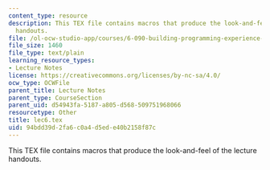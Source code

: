 ```yaml
---
content_type: resource
description: This TEX file contains macros that produce the look-and-feel of the lecture
  handouts.
file: /ol-ocw-studio-app/courses/6-090-building-programming-experience-a-lead-in-to-6-001-january-iap-2005/94bdd39d2fa6c0a4d5ede40b2158f87c_lec6.tex
file_size: 1460
file_type: text/plain
learning_resource_types:
- Lecture Notes
license: https://creativecommons.org/licenses/by-nc-sa/4.0/
ocw_type: OCWFile
parent_title: Lecture Notes
parent_type: CourseSection
parent_uid: d54943fa-5187-a805-d568-509751968066
resourcetype: Other
title: lec6.tex
uid: 94bdd39d-2fa6-c0a4-d5ed-e40b2158f87c
---
```

This TEX file contains macros that produce the look-and-feel of the lecture handouts.